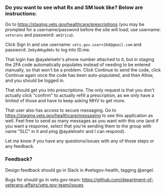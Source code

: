 ### Do you want to see what Rx and SM look like? Below are instructions:

Go to https://staging.vets.gov/healthcare/prescriptions (you may be prompted for a username/password before the site will load; use username: `veterans` and password: `am3rica`). 

Click Sign In and use username: `vets.gov.user+264@gmail.com` and password: `Zm9ydHkgdHdv` to log into ID.me.

That login has @ayaleloehr's phone number attached to it, but in staging the 2FA code automatically populates instead of needing to be entered manually, so that won't be a problem. Click Continue to send the code, click Continue again once the code has been auto-populated, and then Allow, and you should be logged in. 

That should get you into prescriptions. The only request is that you don't actually click "confirm" to actually refill a prescription, as we only have a limited of those and have to keep asking MHV to get more.

That user also has access to secure messaging. Go to https://staging.vets.gov/healthcare/messaging to see this application as well. Feel free to send as many messages as you want with this one (and if you want a response, select that you're sending them to the group with name "SLC" in it and ping @ayaleloehr and I can respond).

Let me know if you have any questions/issues with any of those steps or any feedback.

### Feedback?
Design feedback should go in Slack in #vetsgov-health, tagging @angel.

Bugs for should go in vets.gov-team: https://github.com/department-of-veterans-affairs/vets.gov-team/issues
